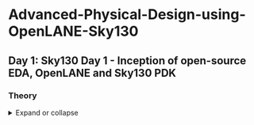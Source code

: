 # Advanced-Physical-Design-using-OpenLANE-Sky130
## Day 1: Sky130 Day 1 - Inception of open-source EDA, OpenLANE and Sky130 PDK
### Theory
<details>
  <summary>Expand or collapse</summary>
  ![Image Alt text](https://github.com/The-codemaker/Advanced-Physical-Design-using-OpenLANE-Sky130/blob/main/Screenshot%202025-01-31%20133503.png
  ![Image Alt text](https://github.com/The-codemaker/Advanced-Physical-Design-using-OpenLANE-Sky130/blob/main/Screenshot%202025-01-31%20133503.png "An Arduino UNO Board"))
</details>
